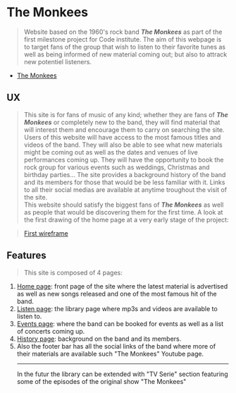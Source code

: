 # The Monkees

> Website based on the 1960's rock band **_The Monkees_** as part of the first 
milestone project for Code institute.
The aim of this webpage is to target fans of the group that wish to listen to 
their favorite tunes as well as being informed of new material coming out; but 
also to attrack new potentiel listeners.

* [The Monkees](https://the-monkees-nicktruel.c9users.io/index.html)

## UX
> This site is for fans of music of any kind; whether they are fans of **_The Monkees_** 
or completely new to the band, they will find
material that will interest them and encourage them to carry on searching the site.
<br>Users of this website will have access to the most famous titles and videos of the 
band. They 
will also be able to see what new materials might be coming out as well as the dates 
and venues of live performances
coming up.
They will have the opportunity to book the rock group for various events 
such as weddings, Christmas and birthday parties...
The site provides a background history of the band and its members for those 
that would be be less familiar with it.
Links to all their social medias are available at anytime troughout the visit of 
the site.<br>This website should satisfy the biggest fans of **_The Monkees_** as well as people that 
would be discovering them for the first time.
A look at the first drawing of the home page at a very early stage of the project:

> [First wireframe](/images/first-wireframe.png)

## Features

> This site is composed of 4 pages:
1. [Home page](https://the-monkees-nicktruel.c9users.io/index.html): front page of the site 
where the latest material is advertised as well as new songs released and one of the most 
famous hit of the band.
2. [Listen page](https://the-monkees-nicktruel.c9users.io/listen.html): the library page 
where mp3s and videos are available to listen to.
3. [Events page](https://the-monkees-nicktruel.c9users.io/events.html): where the band can be 
booked for events as well as a list of concerts coming up.
4. [History page](https://the-monkees-nicktruel.c9users.io/history.html): background on the 
band and its members.
5. Also the footer bar has all the social links of the band where more of their materials are 
available such "The Monkees" Youtube page.<hr>
In the futur the library can be extended with "TV Serie" section featuring some of the 
episodes of the original show "The Monkees"